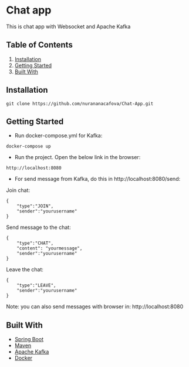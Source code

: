 # Chat app

This is chat app with Websocket and Apache Kafka

## Table of Contents

1. [Installation](#installation)
2. [Getting Started](#getting-started)
2. [Built With](#built-with)

## Installation

```
git clone https://github.com/nurananacafova/Chat-App.git
```

## Getting Started

* Run docker-compose.yml for Kafka:
```
docker-compose up
```

* Run the project. Open the below link in the browser:

```
http://localhost:8080
```
* For send message from Kafka, do this in http://localhost:8080/send:

Join chat:
```
{
    "type":"JOIN",
    "sender":"yourusername"
}
```
Send message to the chat:
```
{
    "type":"CHAT",
    "content": "yourmessage",
    "sender":"yourusername"
}
```
Leave the chat:
```
{
    "type":"LEAVE",
    "sender":"yourusername"
}
```
Note: you can also send messages with browser in: http://localhost:8080

## Built With

- [Spring Boot](https://spring.io/projects/spring-boot)
- [Maven](https://maven.apache.org/)
- [Apache Kafka](https://kafka.apache.org/)
- [Docker](https://www.docker.com/#build)